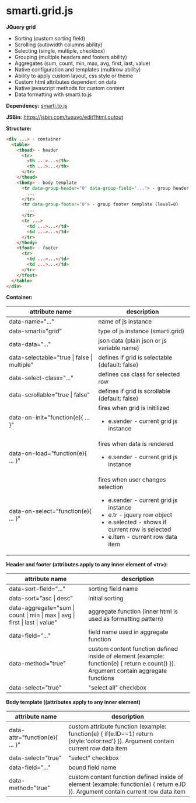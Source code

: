 # smarti.grid.js

<b>JQuery grid</b>

* Sorting (custom sorting field)
* Scrolling (autowidth columns ability)
* Selecting (single, multiple, checkbox)
* Grouping (multiple headers and footers ability)
* Aggregates (sum, count, min, max, avg, first, last, value)
* Native configuration and templates (multirow ability)
* Ability to apply custom layout, css style or theme
* Custom html attributes dependent on data
* Native javascript methods for custom content
* Data formatting with smarti.to.js

<b>Dependency:</b> <a href="https://github.com/onitecsoft/smarti.to.js">smarti.to.js</a>

<b>JSBin:</b> <a href="https://jsbin.com/tuxuvo/edit?html,output">https://jsbin.com/tuxuvo/edit?html,output</a>

<b>Structure:</b>
```html
<div ...> - container
  <table>
    <thead> - header
      <tr>
        <th ...>...</th>
        <th ...>...</th>
      </tr>
    </thead>
    <tbody> - body template
      <tr data-group-header="0" data-group-field="..."> - group header template (level=0)
        ...
      </tr>
      <tr data-group-footer="0"> - group footer template (level=0)
        ...
      </tr>
      <tr ...>
        <td ...>...</td>
        <td ...>...</td>
      </tr>
    </tbody>
    <tfoot> - footer
      <tr>
        <td ...>...</td>
        <td ...>...</td>
      </tr>
    </tfoot>
  </table>
</div>
```
<b>Container:</b>

attribute name | description
--- | ---
data-name="..." | name of js instance
data-smarti="grid" | type of js instance (smarti.grid)
data-data="..." | json data (plain json or js variable name)
data-selectable="true \| false \| multiple" | defines if grid is selectable (default: false)
data-select-class="..." | defines css class for selected row
data-scrollable="true \| false" | defines if grid is scrollable (default: false)
data-on-init="function(e){ ... }" | fires when grid is initilized<ul><li>e.sender - current grid js instance</li></ul>
data-on-load="function(e){ ... }" | fires when data is rendered<ul><li>e.sender - current grid js instance</li></ul>
data-on-select="function(e){ ... }" | fires when user changes selection<ul><li>e.sender - current grid js instance</li><li>e.tr - jquery row object</li><li>e.selected - shows if current row is selected</li><li>e.item - current row data item</li></ul>

<b>Header and footer (attributes apply to any inner element of \<tr\>):</b>

attribute name | description
--- | ---
data-sort-field="..." | sorting field name
data-sort="asc \| desc" | initial sorting
data-aggregate="sum \| count \| min \| max \| avg \| first \| last \| value" | aggregate function (inner html is used as formatting pattern)
data-field="..." | field name used in aggregate function
data-method="true" | custom content function defined inside of element (example: function(e) { return e.count() }). Argument contain aggregate functions
data-select="true" | "select all" checkbox

<b>Body template ((attributes apply to any inner element)</b>

attribute name | description
--- | ---
data-attr="function(e){ ... }" | custom attribute function (example: function(e) { if(e.ID==1) return {style:'color:red'} }). Argument contain current row data item
data-select="true" | "select" checkbox
data-field="..." | bound field name
data-method="true" | custom content function defined inside of element (example: function(e) { return e.ID }). Argument contain current row data item
